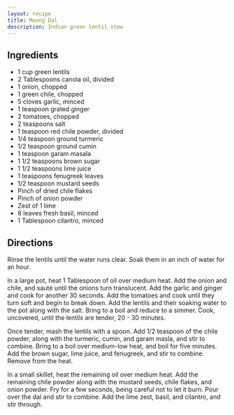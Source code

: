 ```yaml
---
layout: recipe
title: Moong Dal
description: Indian green lentil stew
---
```


## Ingredients

* 1 cup green lentils
* 2 Tablespoons canola oil, divided
* 1 onion, chopped
* 1 green chile, chopped
* 5 cloves garlic, minced
* 1 teaspoon grated ginger
* 2 tomatoes, chopped
* 2 teaspoons salt
* 1 teaspoon red chile powder, divided
* 1/4 teaspoon ground turmeric
* 1/2 teaspoon ground cumin
* 1 teaspoon garam masala
* 1 1/2 teaspoons brown sugar
* 1 1/2 teaspoons lime juice
* 1 teaspoons fenugreek leaves
* 1/2 teaspoon mustard seeds
* Pinch of dried chile flakes
* Pinch of onion powder
* Zest of 1 lime
* 8 leaves fresh basil, minced
* 1 Tablespoon cilantro, minced

## Directions

Rinse the lentils until the water runs clear. Soak them in an inch of
water for an hour.

In a large pot, heat 1 Tablespoon of oil over medium heat. Add the onion
and chile, and sauté until the onions turn translucent. Add the garlic
and ginger and cook for another 30 seconds. Add the tomatoes and cook
until they turn soft and begin to break down. Add the lentils and their
soaking water to the pot along with the salt. Bring to a boil and reduce
to a simmer. Cook, uncovered, until the lentils are tender, 20 - 30
minutes.

Once tender, mash the lentils with a spoon. Add 1/2 teaspoon of the
chile powder, along with the turmeric, cumin, and garam masla, and stir
to combine. Bring to a boil over medium-low heat, and boil for five
minutes. Add the brown sugar, lime juice, and fenugreek, and stir to
combine. Remove from the heat.

In a small skillet, heat the remaining oil over medium heat. Add the
remaining chile powder along with the mustard seeds, chile flakes, and
onion powder. Fry for a few seconds, being careful not to let it burn.
Pour over the dal and stir to combine. Add the lime zest, basil, and
cilantro, and stir through.
